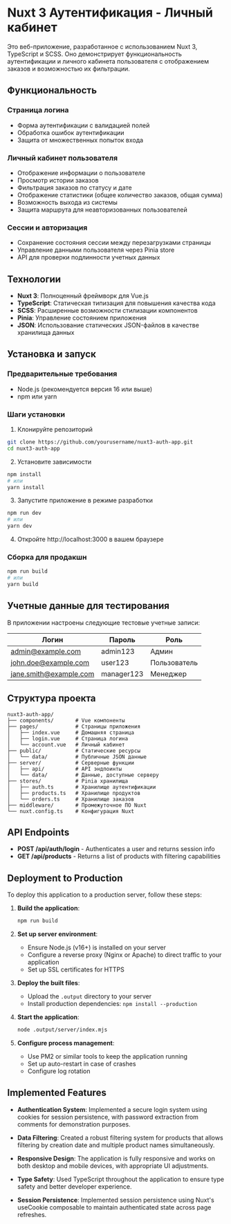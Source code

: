 # Nuxt 3 Аутентификация - Личный кабинет

Это веб-приложение, разработанное с использованием Nuxt 3, TypeScript и SCSS. Оно демонстрирует функциональность аутентификации и личного кабинета пользователя с отображением заказов и возможностью их фильтрации.

## Функциональность

### Страница логина
- Форма аутентификации с валидацией полей
- Обработка ошибок аутентификации
- Защита от множественных попыток входа

### Личный кабинет пользователя
- Отображение информации о пользователе
- Просмотр истории заказов
- Фильтрация заказов по статусу и дате
- Отображение статистики (общее количество заказов, общая сумма)
- Возможность выхода из системы
- Защита маршрута для неавторизованных пользователей

### Сессии и авторизация
- Сохранение состояния сессии между перезагрузками страницы
- Управление данными пользователя через Pinia store
- API для проверки подлинности учетных данных

## Технологии
- **Nuxt 3**: Полноценный фреймворк для Vue.js
- **TypeScript**: Статическая типизация для повышения качества кода
- **SCSS**: Расширенные возможности стилизации компонентов
- **Pinia**: Управление состоянием приложения
- **JSON**: Использование статических JSON-файлов в качестве хранилища данных

## Установка и запуск

### Предварительные требования
- Node.js (рекомендуется версия 16 или выше)
- npm или yarn

### Шаги установки

1. Клонируйте репозиторий
```bash
git clone https://github.com/yourusername/nuxt3-auth-app.git
cd nuxt3-auth-app
```

2. Установите зависимости
```bash
npm install
# или
yarn install
```

3. Запустите приложение в режиме разработки
```bash
npm run dev
# или
yarn dev
```

4. Откройте http://localhost:3000 в вашем браузере

### Сборка для продакшн
```bash
npm run build
# или
yarn build
```

## Учетные данные для тестирования

В приложении настроены следующие тестовые учетные записи:

| Логин               | Пароль     | Роль    |
|---------------------|------------|---------|
| admin@example.com   | admin123   | Админ   |
| john.doe@example.com| user123    | Пользователь |
| jane.smith@example.com | manager123 | Менеджер |

## Структура проекта

```
nuxt3-auth-app/
├── components/       # Vue компоненты
├── pages/            # Страницы приложения
│   ├── index.vue     # Домашняя страница
│   ├── login.vue     # Страница логина
│   └── account.vue   # Личный кабинет
├── public/           # Статические ресурсы
│   └── data/         # Публичные JSON данные
├── server/           # Серверные функции
│   ├── api/          # API эндпоинты
│   └── data/         # Данные, доступные серверу
├── stores/           # Pinia хранилища
│   ├── auth.ts       # Хранилище аутентификации
│   ├── products.ts   # Хранилище продуктов
│   └── orders.ts     # Хранилище заказов
├── middleware/       # Промежуточное ПО Nuxt
└── nuxt.config.ts    # Конфигурация Nuxt
```

## API Endpoints

- **POST /api/auth/login** - Authenticates a user and returns session info
- **GET /api/products** - Returns a list of products with filtering capabilities

## Deployment to Production

To deploy this application to a production server, follow these steps:

1. **Build the application**:
   ```bash
   npm run build
   ```

2. **Set up server environment**:
   - Ensure Node.js (v16+) is installed on your server
   - Configure a reverse proxy (Nginx or Apache) to direct traffic to your application
   - Set up SSL certificates for HTTPS

3. **Deploy the built files**:
   - Upload the `.output` directory to your server
   - Install production dependencies: `npm install --production`

4. **Start the application**:
   ```bash
   node .output/server/index.mjs
   ```

5. **Configure process management**:
   - Use PM2 or similar tools to keep the application running
   - Set up auto-restart in case of crashes
   - Configure log rotation

## Implemented Features

- **Authentication System**: 
  Implemented a secure login system using cookies for session persistence, with password extraction from comments for demonstration purposes.

- **Data Filtering**: 
  Created a robust filtering system for products that allows filtering by creation date and multiple product names simultaneously.

- **Responsive Design**: 
  The application is fully responsive and works on both desktop and mobile devices, with appropriate UI adjustments.

- **Type Safety**: 
  Used TypeScript throughout the application to ensure type safety and better developer experience.

- **Session Persistence**: 
  Implemented session persistence using Nuxt's useCookie composable to maintain authenticated state across page refreshes.
